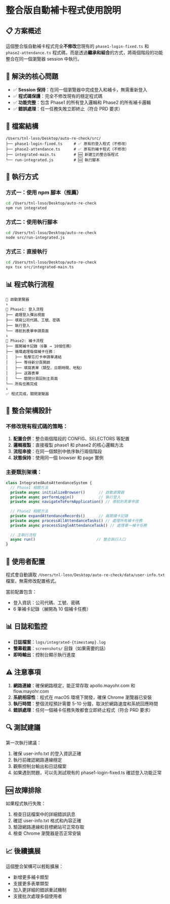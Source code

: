# 整合版自動補卡程式使用說明

## 📋 方案概述

這個整合版自動補卡程式完全**不修改**您現有的 `phase1-login-fixed.ts` 和 `phase2-attendance.ts` 程式碼，而是透過**繼承和組合**的方式，將兩個階段的功能整合在同一個瀏覽器 session 中執行。

## 🎯 解決的核心問題

- ✅ **Session 保持**：在同一個瀏覽器中完成登入和補卡，無需重新登入
- ✅ **程式碼保護**：完全不修改現有的穩定程式碼
- ✅ **功能完整**：包含 Phase1 的所有登入邏輯和 Phase2 的所有補卡邏輯
- ✅ **錯誤處理**：任一任務失敗立即終止（符合 PRD 要求）

## 📁 檔案結構

```
/Users/tnl-loso/Desktop/auto-re-check/src/
├── phase1-login-fixed.ts     # ✅ 原有的登入程式（不修改）
├── phase2-attendance.ts      # ✅ 原有的補卡程式（不修改）
├── integrated-main.ts        # 🆕 新建立的整合版程式
└── run-integrated.js         # 🆕 執行腳本
```

## 🚀 執行方式

### 方式一：使用 npm 腳本（推薦）
```bash
cd /Users/tnl-loso/Desktop/auto-re-check
npm run integrated
```

### 方式二：使用執行腳本
```bash
cd /Users/tnl-loso/Desktop/auto-re-check
node src/run-integrated.js
```

### 方式三：直接執行
```bash
cd /Users/tnl-loso/Desktop/auto-re-check
npx tsx src/integrated-main.ts
```

## 📊 程式執行流程

```
🚀 啟動瀏覽器
↓
🔐 Phase1: 登入流程
├── 處理登入彈出視窗
├── 填寫公司代碼、工號、密碼
├── 執行登入
└── 導航到表單申請頁面
↓
📝 Phase2: 補卡流程
├── 展開補卡記錄（6筆 → 10個任務）
├── 循環處理每個補卡任務：
│   ├── 點擊忘打卡申請單連結
│   ├── 等待新分頁開啟
│   ├── 填寫表單（類型、日期時間、地點）
│   ├── 送簽表單
│   └── 關閉分頁回到主頁面
└── 所有任務完成
↓
✅ 程式完成，關閉瀏覽器
```

## 🔧 整合架構設計

### 不修改現有程式碼的策略：

1. **配置合併**：整合兩個階段的 CONFIG、SELECTORS 等配置
2. **邏輯複製**：直接複製 phase1 和 phase2 的核心邏輯方法
3. **流程串接**：在同一個類別中依序執行兩個階段
4. **狀態保持**：使用同一個 browser 和 page 實例

### 主要類別架構：

```typescript
class IntegratedAutoAttendanceSystem {
  // Phase1 相關方法
  private async initializeBrowser()      // 啟動瀏覽器
  private async performLogin()           // 執行登入
  private async navigateToFormApplication() // 導航到表單申請
  
  // Phase2 相關方法  
  private expandAttendanceRecords()      // 展開補卡記錄
  private async processAllAttendanceTasks() // 處理所有補卡任務
  private async processSingleAttendanceTask() // 處理單一補卡任務
  
  // 主執行流程
  async run()                           // 整合執行入口
}
```

## 📝 使用者配置

程式會自動讀取 `/Users/tnl-loso/Desktop/auto-re-check/data/user-info.txt` 檔案，無需修改配置格式。

當前配置包含：
- 登入資訊：公司代碼、工號、密碼
- 6 筆補卡記錄（展開為 10 個補卡任務）

## 📊 日誌和監控

- **日誌檔案**：`logs/integrated-{timestamp}.log`
- **螢幕截圖**：`screenshots/` 目錄（如果需要的話）
- **即時輸出**：控制台顯示執行進度

## ⚠️ 注意事項

1. **網路連線**：確保網路穩定，能正常存取 apollo.mayohr.com 和 flow.mayohr.com
2. **系統相容性**：程式在 macOS 環境下開發，確保 Chrome 瀏覽器已安裝
3. **執行時間**：整個流程預計需要 5-10 分鐘，取決於網路速度和系統回應時間
4. **錯誤處理**：任何一個補卡任務失敗都會立即終止程式（符合 PRD 要求）

## 🔍 測試建議

第一次執行建議：
1. 確保 user-info.txt 的登入資訊正確
2. 執行前確認網路連線穩定  
3. 觀察控制台輸出和日誌檔案
4. 如果遇到問題，可以先測試現有的 phase1-login-fixed.ts 確認登入功能正常

## 🆘 故障排除

如果程式執行失敗：
1. 檢查日誌檔案中的詳細錯誤訊息
2. 確認 user-info.txt 格式和內容正確
3. 驗證網路連線和目標網站可正常存取
4. 檢查 Chrome 瀏覽器是否正常安裝

## 📈 後續擴展

這個整合架構可以輕鬆擴展：
- 新增更多補卡類型
- 支援更多表單類型
- 加入更詳細的錯誤重試機制
- 支援批次處理多個使用者
